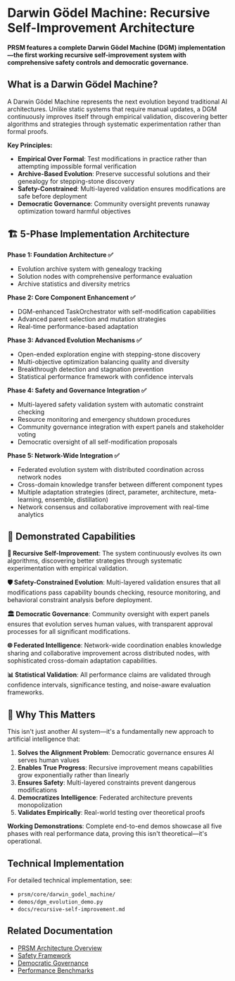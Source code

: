 # Darwin Gödel Machine: Recursive Self-Improvement Architecture

**PRSM features a complete Darwin Gödel Machine (DGM) implementation—the first working recursive self-improvement system with comprehensive safety controls and democratic governance.**

## What is a Darwin Gödel Machine?

A Darwin Gödel Machine represents the next evolution beyond traditional AI architectures. Unlike static systems that require manual updates, a DGM continuously improves itself through empirical validation, discovering better algorithms and strategies through systematic experimentation rather than formal proofs.

**Key Principles:**
- **Empirical Over Formal**: Test modifications in practice rather than attempting impossible formal verification
- **Archive-Based Evolution**: Preserve successful solutions and their genealogy for stepping-stone discovery  
- **Safety-Constrained**: Multi-layered validation ensures modifications are safe before deployment
- **Democratic Governance**: Community oversight prevents runaway optimization toward harmful objectives

## 🏗️ 5-Phase Implementation Architecture

**Phase 1: Foundation Architecture ✅**
- Evolution archive system with genealogy tracking
- Solution nodes with comprehensive performance evaluation
- Archive statistics and diversity metrics

**Phase 2: Core Component Enhancement ✅**
- DGM-enhanced TaskOrchestrator with self-modification capabilities  
- Advanced parent selection and mutation strategies
- Real-time performance-based adaptation

**Phase 3: Advanced Evolution Mechanisms ✅**
- Open-ended exploration engine with stepping-stone discovery
- Multi-objective optimization balancing quality and diversity
- Breakthrough detection and stagnation prevention
- Statistical performance framework with confidence intervals

**Phase 4: Safety and Governance Integration ✅**
- Multi-layered safety validation system with automatic constraint checking
- Resource monitoring and emergency shutdown procedures
- Community governance integration with expert panels and stakeholder voting
- Democratic oversight of all self-modification proposals

**Phase 5: Network-Wide Integration ✅**
- Federated evolution system with distributed coordination across network nodes
- Cross-domain knowledge transfer between different component types
- Multiple adaptation strategies (direct, parameter, architecture, meta-learning, ensemble, distillation)
- Network consensus and collaborative improvement with real-time analytics

## 🎯 Demonstrated Capabilities

**🔄 Recursive Self-Improvement**: The system continuously evolves its own algorithms, discovering better strategies through systematic experimentation with empirical validation.

**🛡️ Safety-Constrained Evolution**: Multi-layered validation ensures that all modifications pass capability bounds checking, resource monitoring, and behavioral constraint analysis before deployment.

**🏛️ Democratic Governance**: Community oversight with expert panels ensures that evolution serves human values, with transparent approval processes for all significant modifications.

**🌐 Federated Intelligence**: Network-wide coordination enables knowledge sharing and collaborative improvement across distributed nodes, with sophisticated cross-domain adaptation capabilities.

**📊 Statistical Validation**: All performance claims are validated through confidence intervals, significance testing, and noise-aware evaluation frameworks.

## 🚀 Why This Matters

This isn't just another AI system—it's a fundamentally new approach to artificial intelligence that:

1. **Solves the Alignment Problem**: Democratic governance ensures AI serves human values
2. **Enables True Progress**: Recursive improvement means capabilities grow exponentially rather than linearly  
3. **Ensures Safety**: Multi-layered constraints prevent dangerous modifications
4. **Democratizes Intelligence**: Federated architecture prevents monopolization
5. **Validates Empirically**: Real-world testing over theoretical proofs

**Working Demonstrations**: Complete end-to-end demos showcase all five phases with real performance data, proving this isn't theoretical—it's operational.

## Technical Implementation

For detailed technical implementation, see:
- `prsm/core/darwin_godel_machine/`
- `demos/dgm_evolution_demo.py`
- `docs/recursive-self-improvement.md`

## Related Documentation

- [PRSM Architecture Overview](architecture.md)
- [Safety Framework](safety.md)
- [Democratic Governance](governance.md)
- [Performance Benchmarks](performance/)